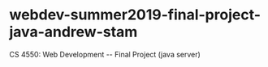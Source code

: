 # webdev-summer2019-final-project-java-andrew-stam
CS 4550: Web Development -- Final Project (java server)
